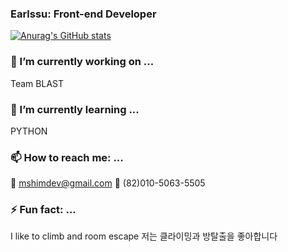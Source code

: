 ### Earlssu: Front-end Developer

[![Anurag's GitHub stats](https://github-readme-stats.vercel.app/api?username=Earlssu)](https://github.com/anuraghazra/github-readme-stats)

### 🔭 I’m currently working on ...
Team BLAST

### 🌱 I’m currently learning ...
PYTHON

### 📫 How to reach me: ...
📧 mshimdev@gmail.com
📱 (82)010-5063-5505

### ⚡ Fun fact: ...
I like to climb and room escape
저는 클라이밍과 방탈출을 좋아합니다

<!--
**Earlssu/Earlssu** is a ✨ _special_ ✨ repository because its `README.md` (this file) appears on your GitHub profile.

Here are some ideas to get you started:

- 🔭 I’m currently working on ...
- 🌱 I’m currently learning ...
- 👯 I’m looking to collaborate on ...
- 🤔 I’m looking for help with ...
- 💬 Ask me about ...
- 📫 How to reach me: ...
- 😄 Pronouns: ...
- ⚡ Fun fact: ...
-->
